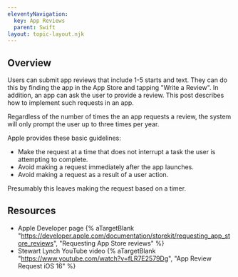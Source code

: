 ```yaml
---
eleventyNavigation:
  key: App Reviews
  parent: Swift
layout: topic-layout.njk
---
```


## Overview

Users can submit app reviews that include 1-5 starts and text.
They can do this by finding the app in the App Store
and tapping "Write a Review".
In addition, an app can ask the user to provide a review.
This post describes how to implement such requests in an app.

Regardless of the number of times the an app requests a review,
the system will only prompt the user up to three times per year.

Apple provides these basic guidelines:

- Make the request at a time that does not interrupt
  a task the user is attempting to complete.
- Avoid making a request immediately after the app launches.
- Avoid making a request as a result of a user action.

Presumably this leaves making the request based on a timer.

## Resources

- Apple Developer page {% aTargetBlank
  "https://developer.apple.com/documentation/storekit/requesting_app_store_reviews",
  "Requesting App Store reviews" %}
- Stewart Lynch YouTube video {% aTargetBlank
  "https://www.youtube.com/watch?v=fLR7E2579Dg", "App Review Request iOS 16" %}
